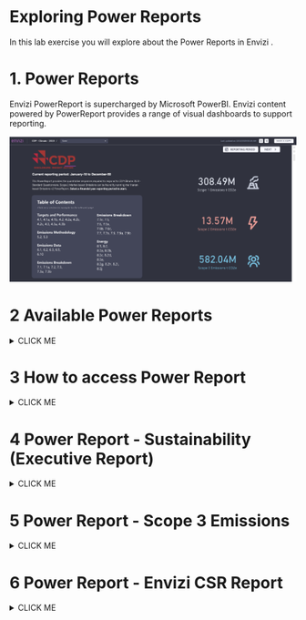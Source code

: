 # Exploring Power Reports

In this lab exercise you will explore about the Power Reports in Envizi .

# 1. Power Reports

Envizi PowerReport is supercharged by Microsoft PowerBI. Envizi content powered by PowerReport provides a range of visual dashboards to support reporting.

<img src="images/210-acess-power-report-3.png">


# 2 Available Power Reports

 <details><summary>CLICK ME</summary>

Here are some of the important Power Reports available.

<table>
    <tr>
        <th>Category</th>
        <th>Report Name</th>
    </tr>
    <tr>
        <td rowspan=3>Base Platform</td>
        <td><a href="#user-content-4-power-report---sustainability-executive-report">Sustainability (Executive Report)</a></td>
    </tr>
    <tr>
        <td><a href="#user-content-5-power-report---sustainability-portfolio-performance">Sustainability (Portfolio Performance)</a></td>
    </tr>
    <tr>
        <td>Account Data Health Check</td>
	</td>
    </tr>
    <tr>
        <td rowspan=3>Configurable Content</td>
        <td>Market-based Emissions</td>
    </tr>
    <tr>
        <td><a href="#user-content-6-power-report---cdp-climate-report">CDP Climate Report</a></td>
    </tr>
    <tr>
        <td><a href="#user-content-7-power-report---scope-3-emissions">Scope 3 Emissions</a></td>
    </tr>
    <tr>
        <td>Programs</td>
        <td>Programs Overview</td>
    </tr>
    <tr>
        <td rowspan=3 >Others</td>
        <td><a href="#user-content-8-power-report---envizi-csr-report">Envizi CSR Report</a></td>
    </tr>
    <tr>
        <td>Programs Savings</td>
    </tr>
    <tr>
        <td>Utility Account Analytics</td>
    </tr>
</table>

 </details>

# 3 How to access Power Report

 <details><summary>CLICK ME</summary>

#### 3.1 Access via Menu

1. Click on `Reports > PowerReports`
<img src="images/210-acess-power-report-1.png">

You will have power report list.

2. Click on any report that interests you.
<img src="images/210-acess-power-report-2.png">

The report get displayed.
<img src="images/210-acess-power-report-3.png">

#### 3.2 Access via Global Search

1. You can also search for the report in the Global Search
<img src="images/210-acess-power-report-4.png">

2. From the search result choose the appropriate report.
<img src="images/210-acess-power-report-5.png">

</details>

# 4 Power Report - Sustainability (Executive Report)

 <details><summary>CLICK ME</summary>

The Sustainability (Executive Report) is a PowerReport. 

This report provides information on key sustainability indicators across your property portfolio such as 
- Emissions
- Energy
- Waste
- Water
- other (including paper, flights and refrigerants)


## 1. Report Home

1. Open the Power report.

<img src="images2/image-11.png">

Here is the home page of the report.

It shows indicators about the Emissions, Energy, Waste and Water.

<img src="images2/image-12.png">

About this Report page shows the legends.

<img src="images2/image-13.png">

### 2. Emissions


1. Click on the `View Emissions` button.

<img src="images2/image-14.png">

The emissions page is displayed.

It shows the following.
- Overall emissions performance
- Scope 1,2 & 3 emissions performance
- Emissions by Data Types
- Emissions by Groups / Location
- Emissions by months

<img src="images2/image-15.png">

### 3. Energy

 <details><summary>CLICK ME</summary>

1. Click on the `View Energy` button.


<img src="images2/image-17.png">

#### 3.1 Electricity

The below diagram shows the energy consumption details.

2. Click on the `View Details` button in `Electricity` tile.

<img src="images2/image-18.png">

It shows the Electricity details with respect to Data Types, Location and Month.

<img src="images2/image-19.png">

#### 3.2 Natural Gas

This sections shows the Natural Gas details

<img src="images2/image-20.png">
<img src="images2/image-21.png">

#### 3.3 Stationary Fuels

This sections shows the Stationary Fuels details

<img src="images2/image-22.png">
<img src="images2/image-23.png">

#### 3.4 Transport Fuels

This sections shows the Transport Fuels details

<img src="images2/image-24.png">
<img src="images2/image-25.png">

#### 3.5 District Heating and Cooling

This sections shows the District Heating and Cooling details

<img src="images2/image-26.png">
<img src="images2/image-27.png">
</details>

### 4. Waste

 <details><summary>CLICK ME</summary>

This sections shows the Waste details

<img src="images2/image-28.png">
<img src="images2/image-29.png">
</details>

### 5. Water
 <details><summary>CLICK ME</summary>

This sections shows the Water details

<img src="images2/image-30.png">
<img src="images2/image-31.png">
</details>

### 6. Paper

 <details><summary>CLICK ME</summary>

3. Click on the `Others` button.

<img src="images2/image-32.png">

This sections shows the Paper details

<img src="images2/image-33.png">

<img src="images2/image-34.png">
</details>

### 7. Air Travel
 <details><summary>CLICK ME</summary>

This sections shows the Air Travel details

<img src="images2/image-35.png">
<img src="images2/image-36.png">
</details>

### 8. Refrigerants
 <details><summary>CLICK ME</summary>

This sections shows the Refrigerants details

<img src="images2/image-37.png">
<img src="images2/image-38.png">
</details>

### 9. Reporting Period
<details><summary>CLICK ME</summary>

This sections shows the Reporting Period options

<img src="images2/image-39.png">
</details>

### 10. Filters
<details><summary>CLICK ME</summary>

This sections shows the Filters option

<img src="images2/image-40.png">

</details>
</details>

# 5 Power Report - Scope 3 Emissions

 <details><summary>CLICK ME</summary>

Lets us look at the one of a Power Report called `Scope 3 emissions Report` in detail.

#### 1. Open the Report

Open the report using the Reports search

<img src="images/image-11.png">

<img src="images/image-12.png">


#### 2. Report Home

Here is the report home page.

Click on the `>` to go to the next page

<img src="images/image-13.png">

#### 3. Emissions Dashboard

Select the `Category 1 - Purchased ...`  and then

Click on the `Select a category to enable drill through` button.

<img src="images/image-14.png">

#### 4. Category Analyis

Category Analyis get displayed.

Click on the `>` to go to the next page

<img src="images/image-15.png">


#### 5. Contributor Dashboard

Contributor Dashboard is displayed.

Select the `Cairns Pty Ltd`  and then

Select the `contributor to enable drill through` button

<img src="images/image-16.png">

#### 6. Contributor Analysis

Contributor Analysis get displayed.

Click on the `>` to go to the next page

<img src="images/image-17.png">


#### 7. Data Gaps and Opportunities

Data Gaps and Opportunities Analysis get displayed.

<img src="images/image-18.png">

Hover the circle to see the details in the tooltip.

<img src="images/image-19.png">

#### 8. Various links

Here are the various links available to navigate to the above discussed screens.

<img src="images/image-20.png">

</details>

# 6 Power Report - Envizi CSR Report

<details><summary>CLICK ME</summary>

This section explains about CSR Report (Corporate Social Responsibility) in Envizi. 

### 1. Report Home

CSR Home page showing the HeadCount, total incident requests ad total contributions.

<img src="images6/image-11.png">

### 2. Employee Information

Shows the Employee information in detail.

<img src="images6/image-12.png">

### 3. Employee Safety

Shows the Safety information in detail.

<img src="images6/image-13.png">

### 4. Community Investment

Shows the Investment information in detail.

<img src="images6/image-15.png">
</details>
